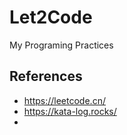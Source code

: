 # Let2Code


My Programing Practices


## References

- https://leetcode.cn/
- https://kata-log.rocks/
- 